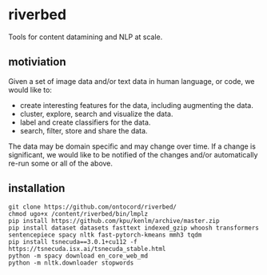 # riverbed
Tools for content datamining and NLP at scale.

## motiviation
Given a set of image data and/or text data in human language, or code, we would like to:
- create interesting features for the data, including augmenting the data.
- cluster, explore, search and visualize the data.
- label and create classifiers for the data. 
- search, filter, store and share the data. 

The data may be domain specific and may change over time. If a change is significant, we would like to be notified of the changes and/or automatically 
re-run some or all of the above.

## installation

```
git clone https://github.com/ontocord/riverbed/
chmod ugo+x /content/riverbed/bin/lmplz
pip install https://github.com/kpu/kenlm/archive/master.zip
pip install dataset datasets fasttext indexed_gzip whoosh transformers sentencepiece spacy nltk fast-pytorch-kmeans mmh3 tqdm
pip install tsnecuda==3.0.1+cu112 -f https://tsnecuda.isx.ai/tsnecuda_stable.html
python -m spacy download en_core_web_md
python -m nltk.downloader stopwords
```

